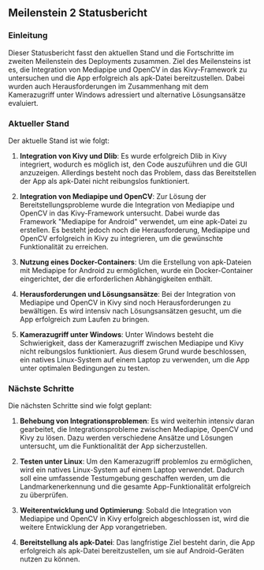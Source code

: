 ## Meilenstein 2 Statusbericht

### Einleitung

Dieser Statusbericht fasst den aktuellen Stand und die Fortschritte im zweiten Meilenstein des Deployments zusammen. Ziel des Meilensteins ist es, die Integration von Mediapipe und OpenCV in das Kivy-Framework zu untersuchen und die App erfolgreich als apk-Datei bereitzustellen. Dabei wurden auch Herausforderungen im Zusammenhang mit dem Kamerazugriff unter Windows adressiert und alternative Lösungsansätze evaluiert.

### Aktueller Stand

Der aktuelle Stand ist wie folgt:

1. **Integration von Kivy und Dlib**: Es wurde erfolgreich Dlib in Kivy integriert, wodurch es möglich ist, den Code auszuführen und die GUI anzuzeigen. Allerdings besteht noch das Problem, dass das Bereitstellen der App als apk-Datei nicht reibungslos funktioniert.

2. **Integration von Mediapipe und OpenCV**: Zur Lösung der Bereitstellungsprobleme wurde die Integration von Mediapipe und OpenCV in das Kivy-Framework untersucht. Dabei wurde das Framework "Mediapipe for Android" verwendet, um eine apk-Datei zu erstellen. Es besteht jedoch noch die Herausforderung, Mediapipe und OpenCV erfolgreich in Kivy zu integrieren, um die gewünschte Funktionalität zu erreichen.

3. **Nutzung eines Docker-Containers**: Um die Erstellung von apk-Dateien mit Mediapipe for Android zu ermöglichen, wurde ein Docker-Container eingerichtet, der die erforderlichen Abhängigkeiten enthält.

4. **Herausforderungen und Lösungsansätze**: Bei der Integration von Mediapipe und OpenCV in Kivy sind noch Herausforderungen zu bewältigen. Es wird intensiv nach Lösungsansätzen gesucht, um die App erfolgreich zum Laufen zu bringen.

5. **Kamerazugriff unter Windows**: Unter Windows besteht die Schwierigkeit, dass der Kamerazugriff zwischen Mediapipe und Kivy nicht reibungslos funktioniert. Aus diesem Grund wurde beschlossen, ein natives Linux-System auf einem Laptop zu verwenden, um die App unter optimalen Bedingungen zu testen.

### Nächste Schritte

Die nächsten Schritte sind wie folgt geplant:

1. **Behebung von Integrationsproblemen**: Es wird weiterhin intensiv daran gearbeitet, die Integrationsprobleme zwischen Mediapipe, OpenCV und Kivy zu lösen. Dazu werden verschiedene Ansätze und Lösungen untersucht, um die Funktionalität der App sicherzustellen.

2. **Testen unter Linux**: Um den Kamerazugriff problemlos zu ermöglichen, wird ein natives Linux-System auf einem Laptop verwendet. Dadurch soll eine umfassende Testumgebung geschaffen werden, um die Landmarkenerkennung und die gesamte App-Funktionalität erfolgreich zu überprüfen.

3. **Weiterentwicklung und Optimierung**: Sobald die Integration von Mediapipe und OpenCV in Kivy erfolgreich abgeschlossen ist, wird die weitere Entwicklung der App vorangetrieben.

4. **Bereitstellung als apk-Datei**: Das langfristige Ziel besteht darin, die App erfolgreich als apk-Datei bereitzustellen, um sie auf Android-Geräten nutzen zu können.